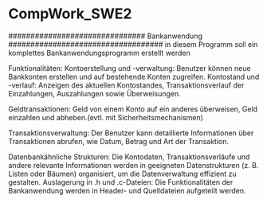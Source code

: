 # CompWork_SWE2
 
############################### Bankanwendung ###################################
in diesem Programm soll ein komplettes Bankanwendungsprogramm erstellt werden

Funktionalitäten:
Kontoerstellung und -verwaltung: Benutzer können neue Bankkonten erstellen und auf bestehende Konten zugreifen.
Kontostand und -verlauf: Anzeigen des aktuellen Kontostandes, Transaktionsverlauf der Einzahlungen, Auszahlungen sowie Überweisungen.

Geldtransaktionen: 
Geld von einem Konto auf ein anderes überweisen, Geld einzahlen und abheben.(evtl. mit Sicherheitsmechanismen)

Transaktionsverwaltung: Der Benutzer kann detaillierte Informationen über Transaktionen abrufen, wie Datum, Betrag und Art der Transaktion.

Datenbankähnliche Strukturen: Die Kontodaten, Transaktionsverläufe und andere relevante Informationen werden in geeigneten Datenstrukturen (z. B. Listen oder Bäumen) organisiert, um die Datenverwaltung effizient zu gestalten.
Auslagerung in .h und .c-Dateien: Die Funktionalitäten der Bankanwendung werden in Header- und Quelldateien aufgeteilt werden.


